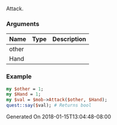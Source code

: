 Attack.
### Arguments
**Name**|**Type**|**Description**
:---|:---|:---
other||
Hand||

### Example

```perl
my $other = 1;
my $Hand = 1;
my $val = $mob->Attack($other, $Hand);
quest::say($val); # Returns bool
```


Generated On 2018-01-15T13:04:48-08:00
